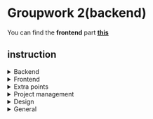 # Groupwork 2(backend)

You can find the **frontend** part  **[this](https://github.com/CCornez/groupwork2-frontend)** 

## instruction

<details>
  <summary>Backend</summary>
  
  * Custom api with php
    * Request lists per category (e.g.: shop)
    * Host on Combell with mysql
  
</details>
<details>
  <summary>Frontend</summary>
  
  * React
    * Router -> yet to be seen
    * API in React -> to be seen
    * Host on Surge

</details>
<details>
  <summary>Extra points</summary>
  
  * Nice to have with focus on improving UX
  
</details>

<details>
  <summary>Project management</summary>
  
  * Proper documentation of all endpoints
  * Trello -> like Cyril / Birhan
  * GIT accurate via feature branches with ticket numbers -> for points
  * Presentation -> Friday March 24 (thibault and Elan Thursday)
  
</details>

<details>
  <summary>Design</summary>
  
  * A framework (Bulma), invest as little time as possible!
  * As little custom css as possible, use Bulma as much as possible
  
</details>

<details>
  <summary>General</summary>
  
  * Both are working on BE/FE and PM
  
</details>